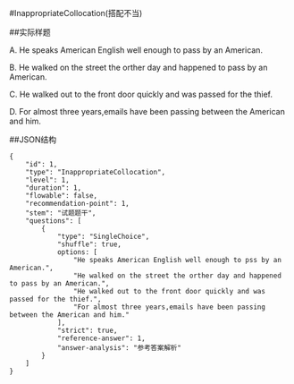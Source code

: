 #InappropriateCollocation(搭配不当)

##实际样题

A. He speaks American English well enough to pass by an American.

B. He walked on the street the orther day and happened to pass by an American.

C. He walked out to the front door quickly and was passed for the thief.

D. For almost three years,emails have been passing between the American and him.

##JSON结构

	{
		"id": 1,						
		"type": "InappropriateCollocation",			
		"level": 1,						
		"duration": 1,					
		"flowable": false,				
		"recommendation-point": 1,		
		"stem": "试题题干",
		"questions": [	
			{
				"type": "SingleChoice",
				"shuffle": true, 			
				options: [		
					"He speaks American English well enough to pss by an American.",
					"He walked on the street the orther day and happened to pass by an American.",
					"He walked out to the front door quickly and was passed for the thief.",
					"For almost three years,emails have been passing between the American and him."
				],
				"strict": true,	
				"reference-answer": 1,		
				"answer-analysis": "参考答案解析"
			}
		]
	}